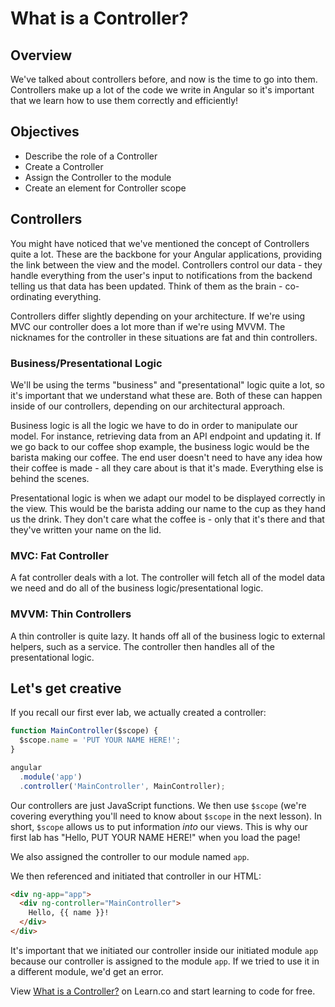 # What is a Controller?

## Overview

We've talked about controllers before, and now is the time to go into them. Controllers make up a lot of the code we write in Angular so it's important that we learn how to use them correctly and efficiently!

## Objectives

- Describe the role of a Controller
- Create a Controller
- Assign the Controller to the module
- Create an element for Controller scope

## Controllers

You might have noticed that we've mentioned the concept of Controllers quite a lot. These are the backbone for your Angular applications, providing the link between the view and the model. Controllers control our data - they handle everything from the user's input to notifications from the backend telling us that data has been updated. Think of them as the brain - co-ordinating everything.

Controllers differ slightly depending on your architecture. If we're using MVC our controller does a lot more than if we're using MVVM. The nicknames for the controller in these situations are fat and thin controllers.

### Business/Presentational Logic

We'll be using the terms "business" and "presentational" logic quite a lot, so it's important that we understand what these are. Both of these can happen inside of our controllers, depending on our architectural approach.

Business logic is all the logic we have to do in order to manipulate our model. For instance, retrieving data from an API endpoint and updating it. If we go back to our coffee shop example, the business logic would be the barista making our coffee. The end user doesn't need to have any idea how their coffee is made - all they care about is that it's made. Everything else is behind the scenes.

Presentational logic is when we adapt our model to be displayed correctly in the view. This would be the barista adding our name to the cup as they hand us the drink. They don't care what the coffee is - only that it's there and that they've written your name on the lid.

### MVC: Fat Controller  

A fat controller deals with a lot. The controller will fetch all of the model data we need and do all of the business logic/presentational logic.

### MVVM: Thin Controllers

A thin controller is quite lazy. It hands off all of the business logic to external helpers, such as a service. The controller then handles all of the presentational logic.

## Let's get creative

If you recall our first ever lab, we actually created a controller:

```js
function MainController($scope) {
  $scope.name = 'PUT YOUR NAME HERE!';
}

angular
  .module('app')
  .controller('MainController', MainController);
```
Our controllers are just JavaScript functions. We then use `$scope` (we're covering everything you'll need to know about `$scope` in the next lesson). In short, `$scope` allows us to put information *into* our views. This is why our first lab has "Hello, PUT YOUR NAME HERE!" when you load the page!

We also assigned the controller to our module named `app`.

We then referenced and initiated that controller in our HTML:

```html
<div ng-app="app">
  <div ng-controller="MainController">
    Hello, {{ name }}!
  </div>
</div>
```

It's important that we initiated our controller inside our initiated module `app` because our controller is assigned to the module `app`. If we tried to use it in a different module, we'd get an error.

<p data-visibility='hidden'>View <a href='https://learn.co/lessons/angular-what-is-a-controller-readme' title='What is a Controller?'>What is a Controller?</a> on Learn.co and start learning to code for free.</p>
